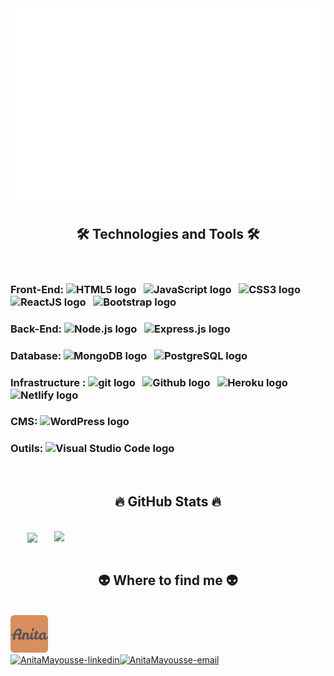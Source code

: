 <!-- AnitaMayousse -->
<a href="#" target="_blank">
  <img src="svg/AnitaMayousse.svg" width="1200" alt="Click to see the source" />
</a>

<h2 align="center">🛠 Technologies and Tools 🛠</h2>
<br>
<div>
<h3> Front-End: 
  <span><img src="https://img.shields.io/badge/HTML5-282C34?logo=html5&logoColor=E34F26" alt="HTML5 logo" title="HTML5" height="25" /></span>
  &nbsp;
  <!-- https://simpleicons.org/ -->
  <span><img src="https://img.shields.io/badge/JavaScript-282C34?logo=javascript&logoColor=F7DF1E" alt="JavaScript logo" title="JavaScript" height="25" /></span>
  &nbsp;
  <span><img src="https://img.shields.io/badge/CSS3-282C34?logo=css3&logoColor=1572B6" alt="CSS3 logo" title="CSS3" height="25" /></span>
  &nbsp;
  <span><img src="https://img.shields.io/badge/ReactJS-282C34?logo=react&logoColor=61DAFB" alt="ReactJS logo" title="ReactJS" height="25" /></span>
  &nbsp;
  <span><img src="https://img.shields.io/badge/Bootstrap-282C34?logo=bootstrap&logoColor=7952B3" alt="Bootstrap logo" title="Bootstrap" height="25" /></span>
  &nbsp;
  </h3>
</div>

<div>
  <h3>Back-End:
    <span><img src="https://img.shields.io/badge/Node.js-282C34?logo=node.js&logoColor=00F200" alt="Node.js logo" title="Node.js" height="25" /></span>
    &nbsp;
    <span><img src="https://img.shields.io/badge/Express-282C34?logo=express&logoColor=FFFFFF" alt="Express.js logo" title="Express.js" height="25" /></span>
    &nbsp;
  </h3>
</div>

<div>
  <h3>Database:
    <span><img src="https://img.shields.io/badge/MongoDB-282C34?logo=mongodb&logoColor=47A248" alt="MongoDB logo" title="MongoDB" height="25" /></span>
    &nbsp;
    <span><img src="https://img.shields.io/badge/PostgreSQL-4169E1?logo=PostgreSQL&logoColor=FFFFFF" alt="PostgreSQL logo" title="PostgreSQL" height="25" /></span>
    &nbsp;
  </h3>
</div>

<div>
  <h3>Infrastructure : 
    <span><img src="https://img.shields.io/badge/git-282C34?logo=git&logoColor=F05032" alt="git logo" title="git" height="25" /></span>
    &nbsp;
    <span><img src="https://img.shields.io/badge/github-181717?logo=github&logoColor=FFFFF" alt="Github logo" title="Github" height="25" /></span>
    &nbsp;
    <span><img src="https://img.shields.io/badge/heroku-430098?logo=heroku&logoColor=FFFFF" alt="Heroku logo" title="Heroku" height="25" /></span>
    &nbsp;
    <span><img src="https://img.shields.io/badge/netlify-00C7B7?logo=netlify&logoColor=FFFFF" alt="Netlify logo" title="Netlify" height="25" /></span>
    &nbsp;
  
  </h3>
</div>

<div>
 <h3>CMS: 
    <span><img src="https://img.shields.io/badge/WordPress-282C34?logo=wordPress&logoColor=21759B" alt="WordPress logo" title="WordPress" height="25" /></span>
    &nbsp;
  </h3>
</div>

<div>
  <h3> Outils:
    <span><img src="https://img.shields.io/badge/VS%20Code-282C34?logo=visual-studio-code&logoColor=007ACC" alt="Visual Studio Code logo" title="Visual Studio Code" height="25" /></span>
    &nbsp;
  </h3>
</div>


<!-- <span><img src="https://img.shields.io/badge/TypeScript-282C34?logo=typescript&logoColor=3178C6" alt="TypeScript logo" title="TypeScript" height="25" /></span>
&nbsp; -->

<!-- <span><img src="https://img.shields.io/badge/Redux-282C34?logo=redux&logoColor=764ABC" alt="Redux logo" title="Redux" height="25" /></span>
&nbsp; -->
<!-- <span><img src="https://img.shields.io/badge/Vue.js-282C34?logo=vue.js&logoColor=4FC08D" alt="Vue.js logo" title="Vue.js" height="25" /></span>
&nbsp; -->
<!-- <span><img src="https://img.shields.io/badge/Nuxt.js-282C34?logo=nuxt.js&logoColor=4FC08D" alt="Nuxt.js logo" title="Nuxt.js" height="25" /></span> 
&nbsp;-->

<!-- <span><img src="https://img.shields.io/badge/Tailwind%20CSS-282C34?logo=tailwind-css&logoColor=38B2AC" alt="TailwindCSS logo" title="TailwindCSS" height="25" /></span>
&nbsp; -->
<!-- <span><img src="https://img.shields.io/badge/Three.js-282C34?logo=three.js&logoColor=FFFFFF" alt="Three.js logo" title="Three.js" height="25" /></span>
&nbsp; -->

<!-- <span><img src="https://img.shields.io/badge/Sass-282C34?logo=sass&logoColor=CC6699" alt="SASS logo" title="SASS" height="25" /></span> 
&nbsp;-->

<!-- <span><img src="https://img.shields.io/badge/ESLint-282C34?logo=eslint&logoColor=4B32C3" alt="ESLint logo" title="ESLint" height="25" /></span> 
&nbsp;-->

<!-- <span><img src="https://img.shields.io/badge/Firebase-282C34?logo=firebase&logoColor=FFCA28" alt="Firebase logo" title="Firebase" height="25" /></span>
&nbsp; -->

<br>

<h2 align="center">🔥 GitHub Stats 🔥</h2>
<!-- https://github.com/anuraghazra/github-readme-stats -->
<br>
<div align=center>
  <a href="#" title="AnitaMayousse">
    <img width="315" align="center" src="https://github-readme-stats.vercel.app/api/top-langs/?username=AnitaMayousse&hide=c%23,powershell,Mathematica,Ruby,Objective-C,Objective-C%2b%2b,Cuda&title_color=61dafb&text_color=ffffff&icon_color=61dafb&bg_color=20232a&langs_count=8&layout=compact&border_color=61dafb&hide_border=true" />
  </a>
  <a href="#" title="AnitaMayousse">
    <img align="right" width="434" src="https://github-readme-stats.vercel.app/api?username=AnitaMayousse&show_icons=true&theme=react&border_color=61dafb&hide_border=true" />
  </a>
</div>

<br>

<h2 align="center">👽 Where to find me 👽</h2>
<br>
  <a href="https://anitamayousse.github.io/" target="blank">
    <img width="60" height="60" src="./images/Anita.png" alt="Anita Mayousse" />
  </a>
<!-- https://icons8.com -->
<div  align="center"  >
<div style="display: flex; align-items: flex-start;">
  <!-- <a href="https://facebook.com/AnitaMayousse" target="blank">
    <img src="https://img.icons8.com/bubbles/100/000000/facebook-new.png" alt="AnitaMayousse-facebook" />
  </a> -->
  <!-- <a href="https://www.youtube.com/c/AnitaMayousseOfficial" target="blank">
    <img src="https://img.icons8.com/bubbles/100/000000/youtube-squared.png" alt="AnitaMayousse-youtube" />
  </a> -->
  <a href="https://www.linkedin.com/in/anita-pra/ target="blank">
    <img src="https://img.icons8.com/bubbles/100/000000/linkedin.png" alt="AnitaMayousse-linkedin" />
  </a>
  <!-- <a href="https://instagram.com/AnitaMayousse" target="blank">
    <img src="https://img.icons8.com/bubbles/100/000000/instagram.png" alt="AnitaMayousse-instagram" />
  </a> -->
  <a href="mailto:anita.mayousse@gmail.com" target="top">
    <img src="https://img.icons8.com/bubbles/100/000000/apple-mail.png" alt="AnitaMayousse-email" />
  </a>
  </div>
</div>

<br>

<!-- <h2 align="center">📑 Random DEV Quotes 📑</h2>
<br> -->
<!-- https://github.com/shravan20/github-readme-quotes -->
<!-- <div align="right">

![Quote](https://github-readme-quotes.herokuapp.com/quote?theme=onedark&animation=default&layout=default&font=default)

</div> -->

